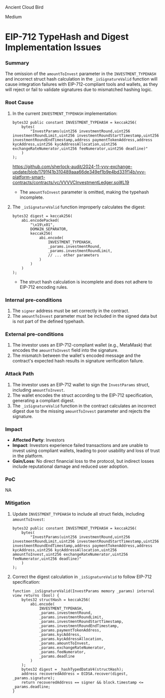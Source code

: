 Ancient Cloud Bird

Medium

# EIP-712 TypeHash and Digest Implementation Issues

### Summary

The omission of the `amountToInvest` parameter in the `INVESTMENT_TYPEHASH` and incorrect struct hash calculation in the `_isSignatureValid` function will cause integration failures with EIP-712-compliant tools and wallets, as they will reject or fail to validate signatures due to mismatched hashing logic.


### Root Cause

1. In the current `INVESTMENT_TYPEHASH` implementation:
   ```solidity
   bytes32 public constant INVESTMENT_TYPEHASH = keccak256(
       bytes(
           "InvestParams(uint256 investmentRound,uint256 investmentRoundLimit,uint256 investmentRoundStartTimestamp,uint256 investmentRoundEndTimestamp,address paymentTokenAddress,address kycAddress,uint256 kycAddressAllocation,uint256 exchangeRateNumerator,uint256 feeNumerator,uint256 deadline)"
       )
   );
   ```
   https://github.com/sherlock-audit/2024-11-vvv-exchange-update/blob/1791f41b310489aaa66de349ef1b9e4bd331f14b/vvv-platform-smart-contracts/contracts/vc/VVVVCInvestmentLedger.sol#L19
   
   - The `amountToInvest` parameter is omitted, making the typehash incomplete.
2. The `_isSignatureValid` function improperly calculates the digest:
   ```solidity
   bytes32 digest = keccak256(
       abi.encodePacked(
           "\x19\x01",
           DOMAIN_SEPARATOR,
           keccak256(
               abi.encode(
                   INVESTMENT_TYPEHASH,
                   _params.investmentRound,
                   _params.investmentRoundLimit,
                   // ... other parameters
               )
           )
       )
   );
   ```
   - The struct hash calculation is incomplete and does not adhere to EIP-712 encoding rules.

### Internal pre-conditions

1. The `signer` address must be set correctly in the contract.
2. The `amountToInvest` parameter must be included in the signed data but is not part of the defined typehash.


### External pre-conditions

1. The investor uses an EIP-712-compliant wallet (e.g., MetaMask) that encodes the `amountToInvest` field into the signature.
2. The mismatch between the wallet's encoded message and the contract's expected hash results in signature verification failure.

### Attack Path

1. The investor uses an EIP-712 wallet to sign the `InvestParams` struct, including `amountToInvest`.
2. The wallet encodes the struct according to the EIP-712 specification, generating a compliant digest.
3. The `_isSignatureValid` function in the contract calculates an incorrect digest due to the missing `amountToInvest` parameter and rejects the signature.

### Impact

- **Affected Party**: Investors
- **Impact**: Investors experience failed transactions and are unable to invest using compliant wallets, leading to poor usability and loss of trust in the platform.
- **Gain/Loss**: No direct financial loss to the protocol, but indirect losses include reputational damage and reduced user adoption.

### PoC

NA

### Mitigation

1. Update `INVESTMENT_TYPEHASH` to include all struct fields, including `amountToInvest`:
   ```solidity
   bytes32 public constant INVESTMENT_TYPEHASH = keccak256(
       bytes(
           "InvestParams(uint256 investmentRound,uint256 investmentRoundLimit,uint256 investmentRoundStartTimestamp,uint256 investmentRoundEndTimestamp,address paymentTokenAddress,address kycAddress,uint256 kycAddressAllocation,uint256 amountToInvest,uint256 exchangeRateNumerator,uint256 feeNumerator,uint256 deadline)"
       )
   );
   ```

2. Correct the digest calculation in `_isSignatureValid` to follow EIP-712 specification:
   ```solidity
   function _isSignatureValid(InvestParams memory _params) internal view returns (bool) {
       bytes32 structHash = keccak256(
           abi.encode(
               INVESTMENT_TYPEHASH,
               _params.investmentRound,
               _params.investmentRoundLimit,
               _params.investmentRoundStartTimestamp,
               _params.investmentRoundEndTimestamp,
               _params.paymentTokenAddress,
               _params.kycAddress,
               _params.kycAddressAllocation,
               _params.amountToInvest,
               _params.exchangeRateNumerator,
               _params.feeNumerator,
               _params.deadline
           )
       );
       bytes32 digest = _hashTypedDataV4(structHash);
       address recoveredAddress = ECDSA.recover(digest, _params.signature);
       return recoveredAddress == signer && block.timestamp <= _params.deadline;
   }
   ```